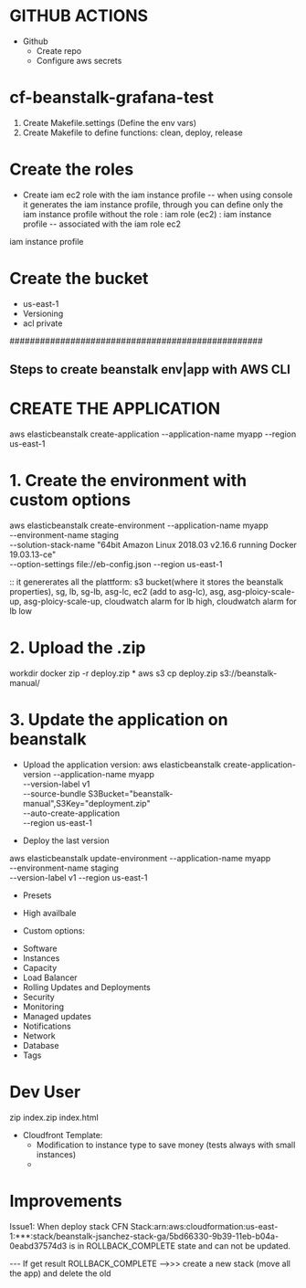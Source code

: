 # GITHUB ACTIONS
* Github
    - Create repo
    - Configure aws secrets


# cf-beanstalk-grafana-test

1. Create Makefile.settings (Define the env vars)
2. Create Makefile to define functions: clean, deploy, release



# Create the roles
* Create iam ec2 role with the iam instance profile -- when using console it generates the iam instance profile, through you can define only the iam instance profile without the role
: iam role (ec2)
: iam instance profile -- associated with the iam role ec2


iam instance profile

# Create the bucket
- us-east-1
- Versioning
- acl private

##################################################
## Steps to create beanstalk env|app with AWS CLI
# CREATE THE APPLICATION
aws elasticbeanstalk create-application --application-name myapp --region us-east-1

# 1. Create the environment with custom options
aws elasticbeanstalk create-environment --application-name myapp \
    --environment-name staging \
    --solution-stack-name "64bit Amazon Linux 2018.03 v2.16.6 running Docker 19.03.13-ce" \
    --option-settings file://eb-config.json
    --region us-east-1

:: it genererates all the plattform: s3 bucket(where it stores the beanstalk properties), sg, lb, sg-lb, asg-lc, ec2 (add to asg-lc), asg, asg-ploicy-scale-up, asg-ploicy-scale-up, cloudwatch alarm for lb high, cloudwatch alarm for lb low   



# 2. Upload the .zip
workdir docker
zip -r deploy.zip *
aws s3 cp deploy.zip s3://beanstalk-manual/

# 3. Update the application on beanstalk

* Upload the application version:
aws elasticbeanstalk create-application-version --application-name myapp \
    --version-label v1 \
    --source-bundle S3Bucket="beanstalk-manual",S3Key="deployment.zip" \
    --auto-create-application \
    --region us-east-1

* Deploy the last version

aws elasticbeanstalk update-environment --application-name myapp \
    --environment-name staging \
    --version-label v1 --region us-east-1


* Presets
- High availbale

* Custom options:
- Software
- Instances
- Capacity
- Load Balancer
- Rolling Updates and Deployments
- Security
- Monitoring
- Managed updates
- Notifications
- Network
- Database
- Tags


# Dev User
zip index.zip index.html




* Cloudfront Template:
    - Modification to instance type to save money (tests always with small instances)
    -  

# Improvements
Issue1:
When deploy stack CFN
Stack:arn:aws:cloudformation:us-east-1:***:stack/beanstalk-jsanchez-stack-ga/5bd66330-9b39-11eb-b04a-0eabd37574d3 is in ROLLBACK_COMPLETE state and can not be updated.

--- If get result ROLLBACK_COMPLETE -->>> create a new stack (move all the app) and delete the old
